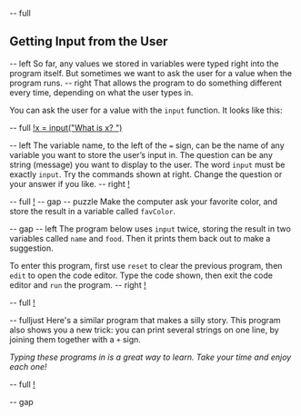 -- full
## Getting Input from the User
-- left
So far, any values we stored in variables were typed right into the program itself.  But sometimes we want to ask the user for a value when the program runs.
-- right
That allows the program to do something different every time, depending on what the user types in.

You can ask the user for a value with the `input` function.  It looks like this:

-- full
[!x = input("What is x? ")](p12-inputSyntax.png)

-- left
The variable name, to the left of the `=` sign, can be the name of any variable you want to store the user’s input in.  The question can be any string (message) you want to display to the user.  The word `input` must be exactly `input`. 
Try the commands shown at right.  Change the question or your answer if you like.
-- right
[!](p12-rainbowPonyScreen.png)

-- full
[!](p12-askCapital.png)
-- gap
-- puzzle
Make the computer ask your favorite color, and store the result in a variable called `favColor`.

-- gap
-- left
The program below uses `input` twice, storing the result in two variables called `name` and `food`.  Then it prints them back out to make a suggestion.

To enter this program, first use `reset` to clear the previous program, then `edit` to open the code editor.  Type the code shown, then exit the code editor and `run` the program.
-- right
[!](p12-cookingBot.png)

-- full
[!](p12-listing1.png)

-- fulljust
Here's a similar program that makes a silly story.  This program also shows you a new trick: you can print several strings on one line, by joining them together with a `+` sign.

_Typing these programs in is a great way to learn.  Take your time and enjoy each one!_

-- full
[!](p12-listing2.png)

-- gap
